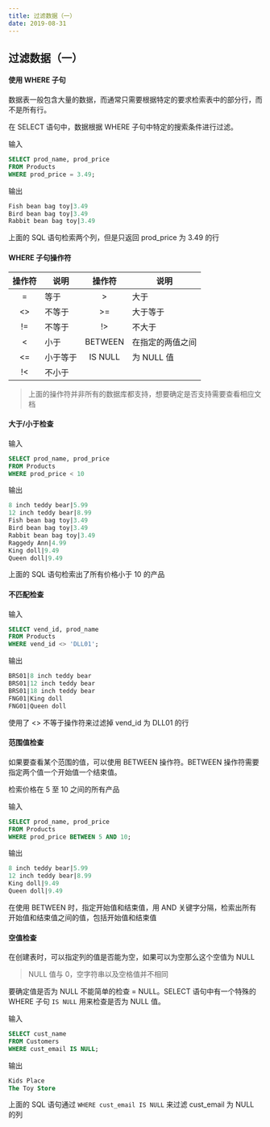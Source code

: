 ```yaml
---
title: 过滤数据（一）
date: 2019-08-31
---
```


## 过滤数据（一）



#### 使用 WHERE 子句

数据表一般包含大量的数据，而通常只需要根据特定的要求检索表中的部分行，而不是所有行。

在 SELECT 语句中，数据根据 WHERE 子句中特定的搜索条件进行过滤。

输入
```sql
SELECT prod_name, prod_price
FROM Products
WHERE prod_price = 3.49;
```

输出
```sql
Fish bean bag toy|3.49
Bird bean bag toy|3.49
Rabbit bean bag toy|3.49
```

上面的 SQL 语句检索两个列，但是只返回 prod_price 为 3.49 的行



#### WHERE 子句操作符


|操作符 | 说明 | 操作符| 说明|
|:-------:|----------|:-------:|-------|
| = | 等于 | > | 大于 |
| <> | 不等于 | >= | 大于等于|
| != | 不等于 | !> | 不大于 |
| < | 小于 | BETWEEN | 在指定的两值之间 |
| <= | 小于等于 | IS NULL | 为 NULL 值 |
| !< |不小于 |

> 上面的操作符并非所有的数据库都支持，想要确定是否支持需要查看相应文档



#### 大于/小于检查

输入
```sql
SELECT prod_name, prod_price
FROM Products
WHERE prod_price < 10
```

输出
```sql
8 inch teddy bear|5.99
12 inch teddy bear|8.99
Fish bean bag toy|3.49
Bird bean bag toy|3.49
Rabbit bean bag toy|3.49
Raggedy Ann|4.99
King doll|9.49
Queen doll|9.49
```

上面的 SQL 语句检索出了所有价格小于 10 的产品



#### 不匹配检查

输入
```sql
SELECT vend_id, prod_name
FROM Products
WHERE vend_id <> 'DLL01';
```

输出
```sql
BRS01|8 inch teddy bear
BRS01|12 inch teddy bear
BRS01|18 inch teddy bear
FNG01|King doll
FNG01|Queen doll
```
使用了 <> 不等于操作符来过滤掉 vend_id 为 DLL01 的行



#### 范围值检查

如果要查看某个范围的值，可以使用 BETWEEN 操作符。BETWEEN 操作符需要指定两个值一个开始值一个结束值。

检索价格在 5 至 10 之间的所有产品

输入
```sql
SELECT prod_name, prod_price
FROM Products
WHERE prod_price BETWEEN 5 AND 10;
```
输出
```sql
8 inch teddy bear|5.99
12 inch teddy bear|8.99
King doll|9.49
Queen doll|9.49
```
在使用 BETWEEN 时，指定开始值和结束值，用 AND 关键字分隔，检索出所有开始值和结束值之间的值，包括开始值和结束值



#### 空值检查

在创建表时，可以指定列的值是否能为空，如果可以为空那么这个空值为 NULL

> NULL 值与 0，空字符串以及空格值并不相同

要确定值是否为 NULL 不能简单的检查 = NULL。SELECT 语句中有一个特殊的 WHERE 子句 `IS NULL` 用来检查是否为 NULL 值。

输入
```sql
SELECT cust_name
FROM Customers
WHERE cust_email IS NULL;
```

输出
```sql
Kids Place
The Toy Store
```
上面的 SQL 语句通过 `WHERE cust_email IS NULL` 来过滤 cust_email 为 NULL 的列










